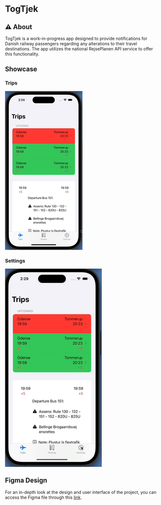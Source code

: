 # TogTjek

## ⚠️ About
TogTjek is a work-in-progress app designed to provide notifications for Danish railway passengers regarding any alterations to their travel destinations. The app utilizes the national RejsePlanen API service to offer this functionality.

## Showcase
### Trips
![Trips Tab](/img/trips.gif)

### Settings
![Settings Tab](/img/settings.gif)

## Figma Design
For an in-depth look at the design and user interface of the project, you can access the Figma file through this [link](https://www.figma.com/file/Tn4BLXAhrBOtFPuDbqoSdv/TogTjek?type=design&node-id=0%3A1&mode=design&t=hxrvgzJfeWwrhWm3-1).
